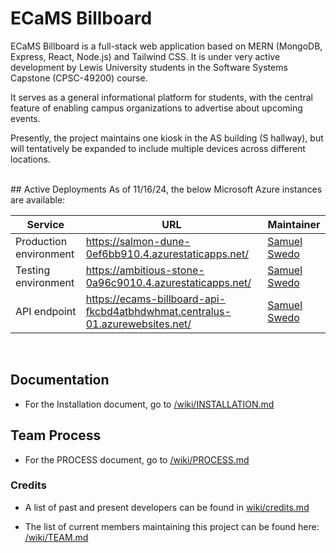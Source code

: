 # ECaMS Billboard
ECaMS Billboard is a full-stack web application based on MERN (MongoDB, Express, React, Node.js) and Tailwind CSS. It is under very active development by Lewis University students in the Software Systems Capstone (CPSC-49200) course.

It serves as a general informational platform for students, with the central feature of enabling campus organizations to advertise about upcoming events.

Presently, the project maintains one kiosk in the AS building (S hallway), but will tentatively be expanded to include multiple devices across different locations.

<br/>
## Active Deployments
As of 11/16/24, the below Microsoft Azure instances are available:

| Service                | URL                                                 | Maintainer                                           |
| ---------------------- | --------------------------------------------------- | ---------------------------------------------------- |
| Production environment | https://salmon-dune-0ef6bb910.4.azurestaticapps.net/ | [Samuel Swedo](mailto:samueljswedo@lewisu.edu) |
| Testing environment    | https://ambitious-stone-0a96c9010.4.azurestaticapps.net/ | [Samuel Swedo](mailto:samueljswedo@lewisu.edu) |
| API endpoint           | https://ecams-billboard-api-fkcbd4atbhdwhmat.centralus-01.azurewebsites.net/ | [Samuel Swedo](mailto:samueljswedo@lewisu.edu)  |

<br/>

## Documentation
- For the Installation document, go to [/wiki/INSTALLATION.md](/wiki/INSTALLATION.md)

## Team Process

- For the PROCESS document, go to [/wiki/PROCESS.md](/wiki/PROCESS.md)

### Credits
- A list of past and present developers can be found in [wiki/credits.md](wiki/credits.md)

- The list of current members maintaining this project can be found here: [/wiki/TEAM.md](/wiki/TEAM.md)
